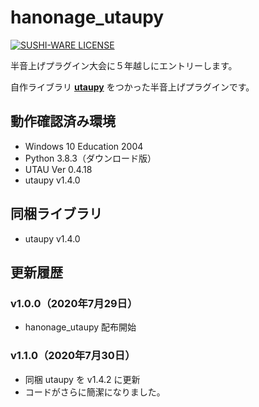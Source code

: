 # hanonage_utaupy

[![SUSHI-WARE LICENSE](https://img.shields.io/badge/license-SUSHI--WARE%F0%9F%8D%A3-blue.svg)](https://github.com/MakeNowJust/sushi-ware)

半音上げプラグイン大会に５年越しにエントリーします。

自作ライブラリ **[utaupy](https://github.com/oatsu-gh/utaupy)** をつかった半音上げプラグインです。

## 動作確認済み環境

- Windows 10 Education 2004
- Python 3.8.3（ダウンロード版）
- UTAU Ver 0.4.18
- utaupy v1.4.0

## 同梱ライブラリ

- utaupy v1.4.0

## 更新履歴

### v1.0.0（2020年7月29日）

- hanonage_utaupy 配布開始

### v1.1.0（2020年7月30日）

- 同梱 utaupy を v1.4.2 に更新
- コードがさらに簡潔になりました。
